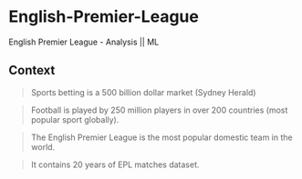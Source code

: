 # English-Premier-League
English Premier League -  Analysis || ML 

## Context
> Sports betting is a 500 billion dollar market (Sydney Herald)

> Football is played by 250 million players in over 200 countries (most popular sport globally).

> The English Premier League is the most popular domestic team in the world.

> It contains 20 years of EPL matches dataset.




